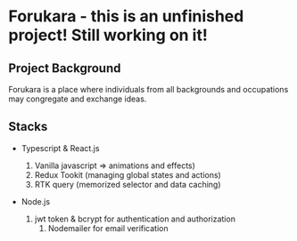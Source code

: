 # Forukara - this is an unfinished project! Still working on it!
## Project Background
Forukara is a place where individuals from all backgrounds and occupations may congregate and exchange ideas.

## Stacks
* Typescript & React.js 
  1. Vanilla javascript => animations and effects)                   
  2. Redux Tookit       (managing global states and actions)
  3. RTK query          (memorized selector and data caching)

* Node.js
  1. jwt token & bcrypt for authentication and authorization
     1. Nodemailer for email verification
